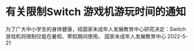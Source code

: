 # 有关限制Switch 游戏机游玩时间的通知
   为了广大中小学生的身体健康，经国家未成年人发展教育中心研究决定：Switch 游戏机将限制仅能在暑假、寒假期间使用。
   国家未成年人发展教育中心 2022-5-21
   
